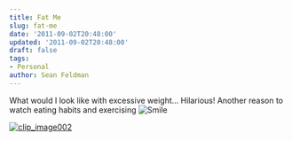 ```yaml
---
title: Fat Me
slug: fat-me
date: '2011-09-02T20:48:00'
updated: '2011-09-02T20:48:00'
draft: false
tags:
- Personal
author: Sean Feldman
---
```



What would I look like with excessive weight… Hilarious! Another reason to watch eating habits and exercising ![Smile](https://aspblogs.blob.core.windows.net/media/sfeldman/Media/wlEmoticon-smile_46A802FE.png)

[![clip_image002](https://aspblogs.blob.core.windows.net/media/sfeldman/Media/clip_image002_thumb_0599839A.jpg "clip_image002")](https://aspblogs.blob.core.windows.net/media/sfeldman/Media/clip_image002_14442F7F.jpg)


